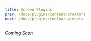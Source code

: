 ```yaml
---
title: Screen Plugins
prev: /docs/plugins/content-creators
next: /docs/plugins/toolbar-widgets
---
```


_Coming Soon_
